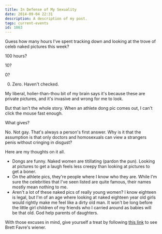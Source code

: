 ```yaml
---
title: In Defense of My Sexuality
date: 2014-09-04 22:31
description: A description of my post.
tags: current-events
id: 1863
---
```

Guess how many hours I've spent tracking down and looking at the trove of celeb naked pictures this week?

100 hours?

10?

0?



0.  Zero.  Haven't checked.

My liberal, holier-than-thou bit of my brain says it's because these are private pictures, and it's invasive and wrong for me to look.

But that isn't the whole story.  When an athlete dong pic comes out, I can't click the mouse fast enough.

What gives?  

No.  Not gay.  That's always a person's first answer.  Why is it that the assumption is that only doctors and homosexuals can view a strangers penis without cringing in disgust?

Here are my thoughts on it all.

<ul><li>Dongs are funny.  Naked women are titillating (pardon the pun).  Looking at pictures to get a laugh feels less creepy than looking at pictures to get a boner.</li><li>On the athlete pics, they're people where I know who they are.  While I'm sure the celebrities that I've seen listed are quite famous, their names mostly mean nothing to me.</li><li>Aren't a lot of these naked pics of really young women?  I know eighteen is legal, but I'm of an age where looking at naked eighteen year old girls would rightly make me feel like a dirty old man.  It won't be long before the little girl children of my friends who I carried around as babies will be that old.  God help parents of daughters.</li></ul>

With those excuses in mind, give yourself a treat by following <a href="http://deadspin.com/brett-favres-cellphone-seduction-of-jenn-sterger-upda-5658206">this link</a> to see Brett Favre's wiener.